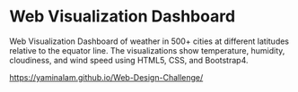 # Web Visualization Dashboard

Web Visualization Dashboard of weather in 500+ cities at different latitudes relative to the equator line. The visualizations show temperature, humidity, cloudiness, and wind speed using HTML5, CSS, and Bootstrap4. 

https://yaminalam.github.io/Web-Design-Challenge/
